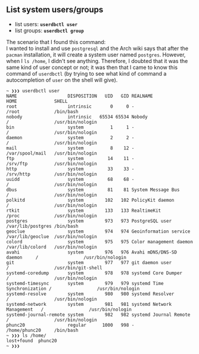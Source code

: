 ## List system users/groups
- list users: **`userdbctl user`**
- list groups: **`userdbctl group`**

The scenario that I found this command:<br>
I wanted to install and use `postgresql` and the Arch wiki says that after the `pacman` installation, it will create a
system user named `postgres`. However, when I `ls /home`, I didn't see anything. Therefore, I doubted that it was the
same kind of user concept or not; it was then that I came to know this command of `userdbctl` (by trying to see what kind
of command a autocompletion of `user` on the shell will give).

```
~ ❯❯❯ userdbctl user
NAME                   DISPOSITION   UID   GID REALNAME                     HOME              SHELL
root                   intrinsic       0     0 -                            /root             /bin/bash
nobody                 intrinsic   65534 65534 Nobody                       /                 /usr/bin/nologin
bin                    system          1     1 -                            /                 /usr/bin/nologin
daemon                 system          2     2 -                            /                 /usr/bin/nologin
mail                   system          8    12 -                            /var/spool/mail   /usr/bin/nologin
ftp                    system         14    11 -                            /srv/ftp          /usr/bin/nologin
http                   system         33    33 -                            /srv/http         /usr/bin/nologin
uuidd                  system         68    68 -                            /                 /usr/bin/nologin
dbus                   system         81    81 System Message Bus           /                 /usr/bin/nologin
polkitd                system        102   102 PolicyKit daemon             /                 /usr/bin/nologin
rtkit                  system        133   133 RealtimeKit                  /proc             /usr/bin/nologin
postgres               system        973   973 PostgreSQL user              /var/lib/postgres /bin/bash
geoclue                system        974   974 Geoinformation service       /var/lib/geoclue  /usr/bin/nologin
colord                 system        975   975 Color management daemon      /var/lib/colord   /usr/bin/nologin
avahi                  system        976   976 Avahi mDNS/DNS-SD daemon     /                 /usr/bin/nologin
git                    system        977   977 git daemon user              /                 /usr/bin/git-shell
systemd-coredump       system        978   978 systemd Core Dumper          /                 /usr/bin/nologin
systemd-timesync       system        979   979 systemd Time Synchronization /                 /usr/bin/nologin
systemd-resolve        system        980   980 systemd Resolver             /                 /usr/bin/nologin
systemd-network        system        981   981 systemd Network Management   /                 /usr/bin/nologin
systemd-journal-remote system        982   982 systemd Journal Remote       /                 /usr/bin/nologin
phunc20                regular      1000   998 -                            /home/phunc20     /bin/bash
~ ❯❯❯ ls /home/
lost+found  phunc20
~ ❯❯❯
```

